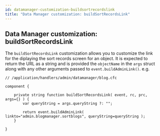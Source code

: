 ```yaml
---
id: datamanager-customization-buildsortrecordslink
title: "Data Manager customization: buildSortRecordsLink"
---
```


## Data Manager customization: buildSortRecordsLink

The `buildSortRecordsLink` customization allows you to customize the link for the diplaying the sort records screen for an object. It is expected to return the URL as a string and is provided the `objectName` in the `args` struct along with any other arguments passed to `event.buildAdminLink()`. e.g.

```luceescript
// /application/handlers/admin/datamanager/blog.cfc

component {

	private string function buildSortRecordsLink( event, rc, prc, args={} ) {
		var queryString = args.queryString ?: "";

		return event.buildAdminLink( linkto="admin.blogmanager.sortblogs", queryString=queryString );
	}

}
```

